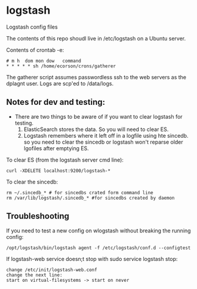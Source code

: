 logstash
========

Logstash config files

The contents of this repo shoudl live in /etc/logstash on a Ubuntu server.

Contents of crontab -e:

    # m h  dom mon dow   command
    * * * * * sh /home/ecorson/crons/gatherer

The gatherer script assumes passwordless ssh to the web servers as the dplagnt user. Logs are scp'ed to /data/logs.

Notes for dev and testing:
--------------------------

 - There are two things to be aware of if you want to clear logstash for testing.
    1. ElasticSearch stores the data.  So you will need to clear ES.
    2. Logstash remembers where it left off in a logfile using hte sincedb. so you need to clear the sincedb or logstash won't reparse older lgofiles after emptying ES.

To clear ES (from the logstash server cmd line):

    curl -XDELETE localhost:9200/logstash-*
    
To clear the sincedb:

    rm ~/.sincedb_* # for sincedbs crated form command line
    rm /var/lib/logstash/.sincedb_* #for sincedbs created by daemon

Troubleshooting
---------------

If you need to test a new config on wlogstash without breaking the running config:

    /opt/logstash/bin/logstash agent -f /etc/logstash/conf.d --configtest

If logstash-web service doesn;t stop with sudo service logstash stop:

    change /etc/init/logstash-web.conf
    change the next line:
    start on virtual-filesystems -> start on never
